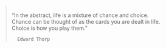> <br>
> “In the abstract, life is a mixture of chance and choice.<br> 
>   Chance can be thought of as the cards you are dealt in life.<br>
>     Choice is how you play them."<br>
> 
>       Edward Thorp
